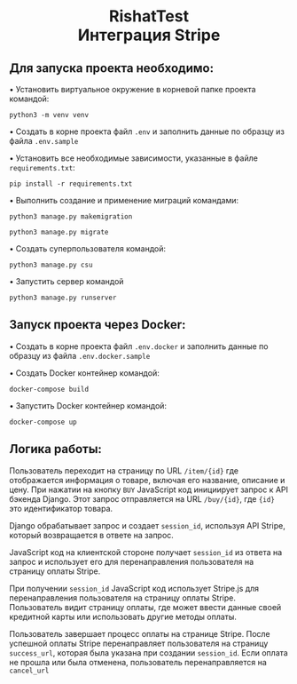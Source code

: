 <h1 align="center">RishatTest<br>
  Интеграция Stripe</h1> 
<h2 align="left">Для запуска проекта необходимо:</h2>
  
• Установить виртуальное окружение в корневой папке проекта командой:
```shell
python3 -m venv venv
```

• Создать в корне проекта файл ```.env``` и заполнить данные по образцу из файла ```.env.sample```

• Установить все необходимые зависимости, указанные в файле ```requirements.txt```:
```shell
pip install -r requirements.txt
```
• Выполнить создание и применение миграций командами:
```shell
python3 manage.py makemigration
```
```shell
python3 manage.py migrate
```
   
• Создать суперпользователя командой:
```shell
python3 manage.py csu
```

• Запустить сервер командой
```shell
python3 manage.py runserver
```

<h2 align="left">Запуск проекта через Docker:</h2>

• Создать в корне проекта файл ```.env.docker``` и заполнить данные по образцу из файла ```.env.docker.sample```

• Создать Docker контейнер командой:
```shell
docker-compose build
```
• Запустить Docker контейнер командой:
```shell
docker-compose up
```
<h2 align="left">Логика работы:</h2>

Пользователь переходит на страницу по URL ```/item/{id}``` где отображается информация о товаре, включая его название, описание и цену.
При нажатии на кнопку ```BUY``` JavaScript код инициирует запрос к API бэкенда Django. Этот запрос отправляется на URL ```/buy/{id}```, где ```{id}``` это идентификатор товара.

Django обрабатывает запрос и создает ```session_id```, используя API Stripe, который возвращается в ответе на запрос.

JavaScript код на клиентской стороне получает ```session_id``` из ответа на запрос и использует его для перенаправления пользователя на страницу оплаты Stripe.

При получении ```session_id``` JavaScript код использует Stripe.js для перенаправления пользователя на страницу оплаты Stripe. Пользователь видит страницу оплаты, где может ввести данные своей кредитной карты или использовать другие методы оплаты.

Пользователь завершает процесс оплаты на странице Stripe. После успешной оплаты Stripe перенаправляет пользователя на страницу ```success_url```, которая была указана при создании ```session_id```. Если оплата не прошла или была отменена, пользователь перенаправляется на ```cancel_url```
